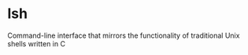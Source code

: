 # lsh
Command-line interface that mirrors the functionality of traditional Unix shells written in C
